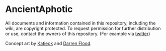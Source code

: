 # AncientAphotic

All documents and information contained in this repository, including the wiki, are copyright protected. To request permission for further distribution or use, contact the owners of this repository. (For example via [twitter](https://twitter.com/CrispClover))

Concept art by [Katieok](https://katieok.artstation.com) and [Darren Flood](https://flood.artstation.com).
